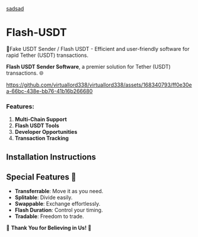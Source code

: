 [sadsad](https://github.com/)
# Flash-USDT


🔐Fake USDT Sender / Flash USDT - Efficient and user-friendly software for rapid Tether (USDT) transactions. 

 **Flash USDT Sender Software**, a premier solution for Tether (USDT) transactions. 🌐
 



https://github.com/virtuallord338/virtuallord338/assets/168340793/ff0e30ea-66bc-438e-bb76-41b16b266680



### Features:

1. **Multi-Chain Support**
2. **Flash USDT Tools**
3. **Developer Opportunities**
4. **Transaction Tracking**

## Installation Instructions

## Special Features 💎

- **Transferrable**: Move it as you need.
- **Splitable**: Divide easily.
- **Swappable**: Exchange effortlessly.
- **Flash Duration**: Control your timing.
- **Tradable**: Freedom to trade.

🙏 **Thank You for Believing in Us!** 💖